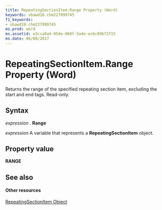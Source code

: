 ```yaml
---
title: RepeatingSectionItem.Range Property (Word)
keywords: vbawd10.chm227999745
f1_keywords:
- vbawd10.chm227999745
ms.prod: word
ms.assetid: e3cca0a4-954e-060f-5a4e-ec6c09b72f15
ms.date: 06/08/2017
---
```



# RepeatingSectionItem.Range Property (Word)

Returns the range of the specified repeating section item, excluding the start and end tags. Read-only.


## Syntax

 _expression_ . **Range**

 _expression_ A variable that represents a **RepeatingSectionItem** object.


## Property value

 **RANGE**


## See also


#### Other resources


[RepeatingSectionItem Object](repeatingsectionitem-object-word.md)


